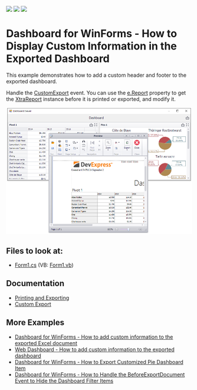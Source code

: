 <!-- default badges list -->
![](https://img.shields.io/endpoint?url=https://codecentral.devexpress.com/api/v1/VersionRange/128581422/18.2.3%2B)
[![](https://img.shields.io/badge/Open_in_DevExpress_Support_Center-FF7200?style=flat-square&logo=DevExpress&logoColor=white)](https://supportcenter.devexpress.com/ticket/details/T466558)
[![](https://img.shields.io/badge/📖_How_to_use_DevExpress_Examples-e9f6fc?style=flat-square)](https://docs.devexpress.com/GeneralInformation/403183)
<!-- default badges end -->
# Dashboard for WinForms - How to Display Custom Information in the Exported Dashboard


This example demonstrates how to add a custom header and footer to the exported dashboard.

Handle the [CustomExport](https://docs.devexpress.com/Dashboard/DevExpress.DashboardWin.DashboardViewer.CustomExport) event. You can use the [e.Report](https://docs.devexpress.com/Dashboard/DevExpress.DashboardCommon.CustomExportEventArgs.Report) property to get the [XtraReport](https://docs.devexpress.com/XtraReports/DevExpress.XtraReports.UI.XtraReport) instance before it is printed or exported, and modify it.

![screenshot](/images/screenshot.png)

## Files to look at:

* [Form1.cs](./CS/WinViewer_CustomExport/Form1.cs) (VB: [Form1.vb](./VB/WinViewer_CustomExport/Form1.vb))

## Documentation

* [Printing and Exporting](https://docs.devexpress.com/Dashboard/15181)
* [Custom Export](https://docs.devexpress.com/Dashboard/DevExpress.DashboardWin.DashboardViewer.CustomExport)

## More Examples
* [Dashboard for WinForms - How to add custom information to the exported Excel document](https://github.com/DevExpress-Examples/WinForms-DashboardDesigner-CustomizeExportDocument-example)
* [Web Dashboard - How to add custom information to the exported dashboard](https://github.com/DevExpress-Examples/web-dashboard-how-to-add-custom-information-to-the-exported-dashboard-t466585)
* [Dashboard for WinForms - How to Export Customized Pie Dashboard Item](https://github.com/DevExpress-Examples/WinForms-Dashboard-How-to-export-customized-Pie-Dashboard-Item)
* [Dashboard for WinForms - How to Handle the BeforeExportDocument Event to Hide the Dashboard Filter Items](https://github.com/DevExpress-Examples/winforms-dashboard-beforeexportdocument-event)





